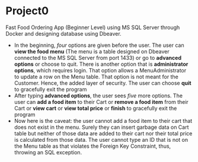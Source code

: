 # <h1> Project0 </h1>
<p>Fast Food Ordering App (Beginner Level) using MS SQL Server through Docker and designing database using Dbeaver.</p>
<ul>
<li> In the beginning, <em>four</em> options are given before the user. The user can  <b>view the food menu</b> (The menu is a table designed on Dbeaver connected to the MS SQL Server from port 1433) or go to <b>advanced options</b> or choose to quit. There is another option that is <b>administrator options</b>, which requires login. That option allows a MenuAdministrator to update a row on the Menu table. That option is not meant for the Customer. Hence, the added layer of security. The user can choose <b>quit</b> to gracefully exit the program</li> 
<li> After typing <b>advanced options</b>, the user sees <em>five</em> more options. The user can <b>add a food item</b> to their Cart or <b>remove a food item</b> from their Cart or <b>view cart</b> or <b>view total price</b> or <b>finish</b> to gracefully exit the program</li>
<li>Now here is the caveat: the user cannot add a food item to their cart that does not exist in the menu. Surely they can insert garbage data on Cart table but neither of those data are added to their cart nor their total price is calculated from those data. The user cannot type an ID that is not on the Menu table as that violates the Foreign Key Constraint, thus, throwing an SQL exception.</li>
</ul>
